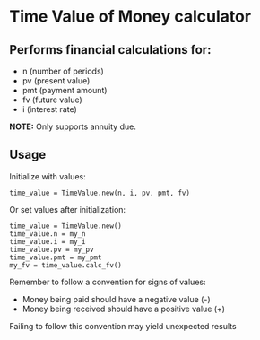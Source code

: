 # Time Value of Money calculator

## Performs financial calculations for:
* n (number of periods)
* pv (present value)
* pmt (payment amount)
* fv (future value)
* i (interest rate)

**NOTE:** Only supports annuity due.

## Usage

Initialize with values:
```
time_value = TimeValue.new(n, i, pv, pmt, fv)
```

Or set values after initialization:
```
time_value = TimeValue.new()
time_value.n = my_n
time_value.i = my_i
time_value.pv = my_pv
time_value.pmt = my_pmt
my_fv = time_value.calc_fv()
```

Remember to follow a convention for signs of values:

* Money being paid should have a negative value (-)
* Money being received should have a positive value (+)

Failing to follow this convention may yield unexpected results
